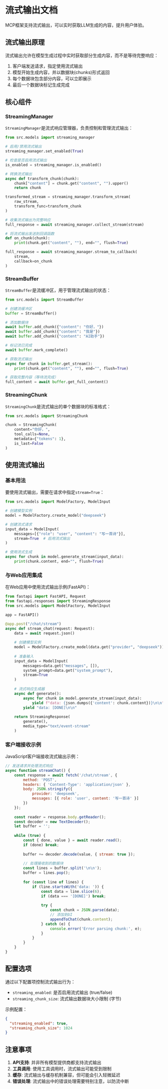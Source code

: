 # 流式输出文档

MCP框架支持流式输出，可以实时获取LLM生成的内容，提升用户体验。

## 流式输出原理

流式输出允许在模型生成过程中实时获取部分生成内容，而不是等待完整响应：

1. 客户端发送请求，指定使用流式输出
2. 模型开始生成内容，并以数据块(chunks)形式返回
3. 每个数据块包含部分内容，可以立即展示
4. 最后一个数据块标记生成完成

## 核心组件

### StreamingManager

`StreamingManager`是流式响应管理器，负责控制和管理流式输出：

```python
from src.models import streaming_manager

# 启用/禁用流式输出
streaming_manager.set_enabled(True)

# 检查是否启用流式输出
is_enabled = streaming_manager.is_enabled()

# 转换流式输出
async def transform_chunk(chunk):
    chunk["content"] = chunk.get("content", "").upper()
    return chunk

transformed_stream = streaming_manager.transform_stream(
    raw_stream,
    transform_func=transform_chunk
)

# 收集流式输出为完整响应
full_response = await streaming_manager.collect_stream(stream)

# 将流式输出发送到回调函数
def on_chunk(chunk):
    print(chunk.get("content", ""), end="", flush=True)

full_response = await streaming_manager.stream_to_callback(
    stream,
    callback=on_chunk
)
```

### StreamBuffer

`StreamBuffer`是流缓冲区，用于管理流式输出的状态：

```python
from src.models import StreamBuffer

# 创建流缓冲区
buffer = StreamBuffer()

# 添加数据块
await buffer.add_chunk({"content": "你好，"})
await buffer.add_chunk({"content": "我是"})
await buffer.add_chunk({"content": "AI助手"})

# 标记流已完成
await buffer.mark_complete()

# 获取流式输出
async for chunk in buffer.get_stream():
    print(chunk.get("content", ""), end="", flush=True)

# 获取完整内容（等待流完成）
full_content = await buffer.get_full_content()
```

### StreamingChunk

`StreamingChunk`是流式输出的单个数据块的标准格式：

```python
from src.models import StreamingChunk

chunk = StreamingChunk(
    content="你好，",
    tool_calls=None,
    metadata={"tokens": 1},
    is_last=False
)
```

## 使用流式输出

### 基本用法

要使用流式输出，需要在请求中指定`stream=True`：

```python
from src.models import ModelFactory, ModelInput

# 创建模型实例
model = ModelFactory.create_model("deepseek")

# 创建流式请求
input_data = ModelInput(
    messages=[{"role": "user", "content": "写一首诗"}],
    stream=True  # 启用流式输出
)

# 使用流式生成
async for chunk in model.generate_stream(input_data):
    print(chunk.content, end="", flush=True)
```

### 与Web应用集成

在Web应用中使用流式输出示例(FastAPI)：

```python
from fastapi import FastAPI, Request
from fastapi.responses import StreamingResponse
from src.models import ModelFactory, ModelInput

app = FastAPI()

@app.post("/chat/stream")
async def stream_chat(request: Request):
    data = await request.json()
    
    # 创建模型实例
    model = ModelFactory.create_model(data.get("provider", "deepseek"))
    
    # 准备输入
    input_data = ModelInput(
        messages=data.get("messages", []),
        system_prompt=data.get("system_prompt"),
        stream=True
    )
    
    # 流式响应生成器
    async def generate():
        async for chunk in model.generate_stream(input_data):
            yield f"data: {json.dumps({'content': chunk.content})}\n\n"
        yield "data: [DONE]\n\n"
    
    return StreamingResponse(
        generate(),
        media_type="text/event-stream"
    )
```

### 客户端接收示例

JavaScript客户端接收流式输出示例：

```javascript
// 发送请求并处理流式响应
async function streamChat() {
    const response = await fetch('/chat/stream', {
        method: 'POST',
        headers: { 'Content-Type': 'application/json' },
        body: JSON.stringify({
            provider: 'deepseek',
            messages: [{ role: 'user', content: '写一首诗' }]
        })
    });
    
    const reader = response.body.getReader();
    const decoder = new TextDecoder();
    let buffer = '';
    
    while (true) {
        const { done, value } = await reader.read();
        if (done) break;
        
        buffer += decoder.decode(value, { stream: true });
        
        // 处理接收到的数据块
        const lines = buffer.split('\n\n');
        buffer = lines.pop();
        
        for (const line of lines) {
            if (line.startsWith('data: ')) {
                const data = line.slice(6);
                if (data === '[DONE]') break;
                
                try {
                    const chunk = JSON.parse(data);
                    // 添加到UI
                    appendToChat(chunk.content);
                } catch (e) {
                    console.error('Error parsing chunk:', e);
                }
            }
        }
    }
}
```

## 配置选项

通过以下配置项控制流式输出行为：

- `streaming_enabled`: 是否启用流式输出 (true/false)
- `streaming_chunk_size`: 流式输出数据块大小限制 (字节)

示例配置：

```json
{
  "streaming_enabled": true,
  "streaming_chunk_size": 1024
}
```

## 注意事项

1. **API支持**: 并非所有模型提供商都支持流式输出
2. **工具调用**: 使用工具调用时，流式输出可能受到限制
3. **缓存**: 流式输出与缓存机制兼容，但可能会引入轻微延迟
4. **错误处理**: 流式输出中的错误处理需要特别注意，以防流中断 
